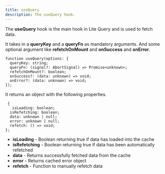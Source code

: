 ```yaml
---
title: useQuery
description: The useQuery hook.
---
```


The **useQuery** hook is the main hook in Lite Query and is used to fetch data.

It takes in a **queryKey** and a **queryFn** as mandatory arguments. And some optional argument like **refetchOnMount** and **onSuccess** and **onError**.

```tsx
function useQuery(options: {
  queryKey: string;
  queryFn: (signal?: AbortSignal) => Promise<unknown>;
  refetchOnMount?: boolean;
  onSuccess?: (data: unknown) => void;
  onError?: (data: unknown) => void;
});

```
It returns an object with the following properties.

```tsx
 {
   isLoading: boolean;
  isRefetching: boolean;
  data: unknown | null;
  error: unknown | null;
  refetch: () => void;
};
```
- **isLoading** - Boolean returning true if data has loaded into the cache
- **isRefetching** - Boolean returning true if data has been automatically refetched
- **data** - Returns successfully fetched data from the cache
- **error** - Returns cached error object
- **refetch** - Function to manually refetch data
